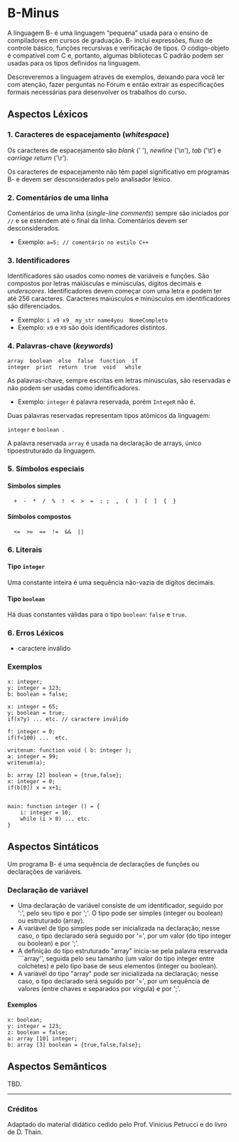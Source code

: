 # B-Minus

A linguagem B- é uma linguagem “pequena” usada para o ensino de compiladores em cursos de graduação. 
B- inclui expressões, fluxo de controle básico, funções recursivas e 
verificação de tipos. O código-objeto é compatível com C e, portanto, 
algumas bibliotecas C padrão podem ser usadas para os tipos definidos na linguagem.

Descreveremos a linguagem através de exemplos, deixando para você ler com atenção, 
fazer perguntas no Fórum e então extrair as especificações formais necessárias 
para desenvolver os trabalhos do curso.

## Aspectos Léxicos

### 1. Caracteres de espacejamento (_whitespace_)

Os caracteres de espacejamento são _blank_ (' '), _newline_ ('\n'),  _tab_ ('\t') e _carriage return_ ('\r').

Os caracteres de espacejamento não têm papel significativo em programas B- e devem ser desconsiderados pelo analisador léxico.

### 2. Comentários de uma linha

Comentários de uma linha (_single-line comments_) sempre são iniciados por ```//``` e se estendem até o final da linha.
Comentários devem ser desconsiderados.

- Exemplo: ```a=5; // comentário no estilo C++```

### 3. Identificadores

Identificadores são usados como nomes de variáveis e funções. 
São compostos por letras maiúsculas e minúsculas, dígitos decimais e _underscores_.
Identificadores devem começar com uma letra e podem ter até 256 caracteres.
Caracteres maiúsculos e minúsculos em identificadores são diferenciados.

- Exemplo: ```i x9 x9_ my_str name4you  NomeCompleto```
- Exemplo: ```x9``` e ```X9``` são dois identificadores distintos.

### 4. Palavras-chave (_keywords_)

```
array  boolean  else  false  function  if
integer  print  return  true  void   while
``` 

As palavras-chave, sempre escritas em letras minúsculas, são reservadas 
e não podem ser usadas como identificadores. 

- Exemplo: ```integer``` é palavra reservada, porém  ```IntegeR``` não é.

Duas palavras reservadas representam tipos atômicos da linguagem:

```integer``` e   ```boolean ```.

A palavra reservada ```array``` é usada na declaração de arrays, único tipoestruturado da linguagem.

### 5. Símbolos especiais

#### Símbolos simples

```
  +  -  *  /  %  !  <  >  =  : ;  ,  (  )  [  ]  {  } 
```

#### Símbolos compostos

```
  <=  >=  ==  !=  &&  ||
```

### 6. Literais 

#### Tipo ```integer```

Uma constante inteira é uma sequência não-vazia de dígitos decimais.

#### Tipo ```boolean```

Há duas constantes válidas para o tipo ```boolean```: ```false``` e ```true```.

### 6. Erros Léxicos

- caractere inválido 

### Exemplos

```
x: integer;
y: integer = 123;
b: boolean = false;
```

```
x: integer = 65;
y: boolean = true;
if(x?y) ... etc. // caractere inválido
```

```
f: integer = 0;
if(f<100) ...  etc.
```

```
writenum: function void ( b: integer );
a: integer = 99;
writenum(a); 
```

```
b: array [2] boolean = {true,false};
x: integer = 0;
if(b[0]) x = x+1;     
```

```

main: function integer () = {
    i: integer = 10;
    while (i > 0) ... etc.  
}
```

## Aspectos Sintáticos

Um programa B- é uma sequência de  declarações de funções ou declarações de variáveis.

### Declaração de variável 

- Uma declaração de variável consiste de um identificador, seguido por ':', pelo seu tipo e por ';'.
O tipo pode ser simples (integer ou boolean) ou estruturado (array).
- A variável de tipo simples pode ser inicializada na declaração; nesse caso, o tipo declarado 
será seguido por '=', por um valor (do tipo integer ou boolean) e por ';'.
- A definição do tipo estruturado "array" inicia-se pela palavra reservada ```array'', 
seguida pelo seu tamanho (um valor do tipo integer entre colchetes) 
e pelo tipo base de seus elementos (integer ou boolean).
- A variável do tipo "array" pode ser inicializada na declaração; nesse caso, o tipo declarado
será seguido por '=', por um sequência de valores (entre chaves e separados por vírgula) 
e por ';'.

#### Exemplos

```
x: boolean;
y: integer = 123;
z: boolean = false;
a: array [10] integer;
b: array [3] boolean = {true,false,false};
```


## Aspectos Semânticos 

TBD.

<!--

#### Tipos

- O tipo ```integer``` define constantes representadas como ``signed 64 bit```.
- O tipo ```boolean``` possui dois valores literais: _true_ e _false_.

- Arrays são estáticos, isto é, são criados com tamanho fixo e memória reservada; o tamanho não pode ser modificado depois.

- Se um array for declarado, sem valores atribuídos, assume-se que o mesmo foi inicializado com zeros.

``` a: array [5] integer; ```

- Na declaração de um array de tamanho N, pode-se inicializar o array com um conjunto de valores.

``` a: array [5] integer = {1,2,3,4,5}; ```

- Se um array for declarado, sem valores atribuídos, assume-se que o mesmo foi inicializado com zeros.

#### Função main


Um programa completo deve ter uma função chamada de ```main``` que retorna um valor inteiro. 
A lista de parâmetros de _main_ pode ser vazia ou usar ```argc``` 
e ```argv``` como em programas C. 
-->

-----

### Créditos

Adaptado do material didático cedido pelo Prof. Vinicius Petrucci e 
do livro de D. Thain.

<!-- you must copy yytext before the lexer is called again if you need to preserve the token's string representation. -->
